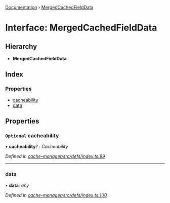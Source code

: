 [Documentation](../README.md) › [MergedCachedFieldData](mergedcachedfielddata.md)

# Interface: MergedCachedFieldData

## Hierarchy

* **MergedCachedFieldData**

## Index

### Properties

* [cacheability](mergedcachedfielddata.md#optional-cacheability)
* [data](mergedcachedfielddata.md#data)

## Properties

### `Optional` cacheability

• **cacheability**? : *Cacheability*

*Defined in [cache-manager/src/defs/index.ts:99](https://github.com/badbatch/graphql-box/blob/d5028cd3/packages/cache-manager/src/defs/index.ts#L99)*

___

###  data

• **data**: *any*

*Defined in [cache-manager/src/defs/index.ts:100](https://github.com/badbatch/graphql-box/blob/d5028cd3/packages/cache-manager/src/defs/index.ts#L100)*
